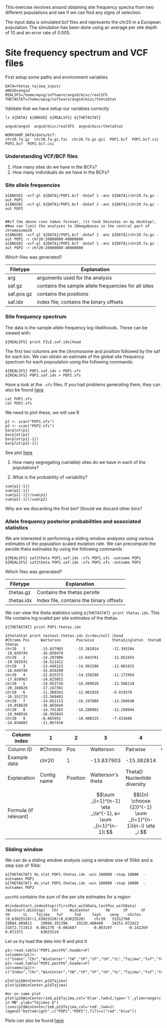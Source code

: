 This exercise revolves around obtaining site frequency spectra from two different populations and see if we can find any signs of selection.

The input data is simulated bcf files and represents the chr20 in a European population. The simulation has been done using an average per site depth of 10 and an error rate of 0.005.


# Site frequency spectrum and VCF files


First setup some paths and environment variables


```
DATA=thetas_tajima_input/
ANGSD=angsd
REALSFS=/home/wpsg/software/angsd/misc/realSFS
THETASTAT=/home/wpsg/software/angsd/misc/thetaStat
```

Validate that we have setup our variables correctly

```
ls ${DATA} ${ANGSD} ${REALSFS} ${THETASTAT}
```

```
angsd/angsd  angsd/misc/realSFS  angsd/misc/thetaStat

WORKSHOP_DATA/data/bcf:
chr20.fa.gz  chr20.fa.gz.fai  chr20.fa.gz.gzi  POP1.bcf  POP1.bcf.csi  POP2.bcf  POP2.bcf.csi
```

### Understanding VCF/BCF files

1. How many sites do we have in the BCFs?
2. How many individuals do we have in the BCFs?


### Site allele frequencies

```
${ANGSD} -vcf-gl ${DATA}/POP1.bcf -doSaf 1 -anc ${DATA}/chr20.fa.gz -out POP1
${ANGSD} -vcf-gl ${DATA}/POP2.bcf -doSaf 1 -anc ${DATA}/chr20.fa.gz -out POP2


##if the above runs takes forever, (it took 5minutes on my desktop),
##we can limit the analyses to 20megabases in the central part of chromosome20
${ANGSD} -vcf-gl ${DATA}/POP1.bcf -doSaf 1 -anc ${DATA}/chr20.fa.gz -out POP1 -r chr20:20000000-40000000
${ANGSD} -vcf-gl ${DATA}/POP2.bcf -doSaf 1 -anc ${DATA}/chr20.fa.gz -out POP2 -r chr20:20000000-40000000
```

Which files was generated?

|Filetype     | Explanation                                           |
| --- | ------------------------------------------ |
| arg | arguments used for the analysis   |
| saf.gz | contains the sample allele frequencies for all sites   |
| saf.pos.gz | contains the positions         |
| saf.idx | index file; contains the binary offsets |



### Site frequency spectrum

The data is the sample allele frequency log-likelihoods. These can be viewed with:

```
${REALSFS} print FILE.saf.idx|head
```

The first two columns are the chromosome and position followed by the saf for each bin. We can obtain an estimate of the global site frequency spectrum for each popoulation using the following commands:
 
```
${REALSFS} POP1.saf.idx > POP1.sfs
${REALSFS} POP2.saf.idx > POP2.sfs
```

Have a look at the `.sfs` files. If you had problems generating them, they can also be found [here](results/)

```
cat POP1.sfs
cat POP2.sfs
```

We need to plot these, we will use R

```
p1 <- scan("POP1.sfs")
p2 <- scan("POP2.sfs")
barplot(p1)
barplot(p2)
barplot(p1[-1])
barplot(p2[-1])
```
See plot [here](results/p1.p2.pdf)

1. How many segregating (variable) sites do we have in each of the populations?

2. What is the probability of variability?

```
sum(p1[-1])
sum(p2[-1])
sum(p1[-1])/sum(p1)
sum(p2[-1])/sum(p2)
```

Why are we discarding the first bin? Should we discard other bins?


### Allele frequency posterior probabilities and associated statistics

We are interested in performing a sliding window analyses using various estimates of the population scaled mutation rate. We can precompute the persite theta estimates by using the following commands

```
${REALSFS} saf2theta POP1.saf.idx -sfs POP1.sfs -outname POP1
${REALSFS} saf2theta POP2.saf.idx -sfs POP2.sfs -outname POP2
```

Which files was generated?

|Filetype     | Explanation                                           |
| --- | ------------------------------------------ |
| .thetas.gz | Contains the thetas persite   |
| .thetas.idx | Index file, contains the binary offsets |


We can view the theta statistics using `${THETASTAT} print thetas.idx`. This file contains log scaled per site estimates of the thetas.


```
${THETASTAT} print POP1.thetas.idx
```

```
$thetaStat print testout.thetas.idx 2>/dev/null |head                        
#Chromo Pos     Watterson       Pairwise        thetaSingleton  thetaH  thetaL                   
chr20   1       -13.837903      -15.382814      -12.393384      -19.039749      -16.050478
chr20   2       -14.297906      -15.843701      -12.852455      -19.502541      -16.511412
chr20   3       -13.446123      -14.991596      -12.001015      -18.649746      -15.659290
chr20   4       -12.615373      -14.158298      -11.172954      -17.810963      -14.825852
chr20   5       -14.952734      -16.499620      -13.506134      -20.160820      -17.167391
chr20   6       -11.360343      -12.901918      -9.919370       -16.551733      -13.569401
chr20   7       -14.651113      -16.197880      -13.204640      -19.858820      -16.865644
chr20   8       -14.741365      -16.288082      -13.294944      -19.948916      -16.955843
chr20   9       -8.865955       -10.400315      -7.432686       -14.034883      -11.067410
```


| Column index | 1           | 2        | 3                                                           | 4                                                           | 5              | 6                                                         | 7                                          |
|--------------|-------------|----------|-------------------------------------------------------------|-------------------------------------------------------------|----------------|-----------------------------------------------------------|--------------------------------------------|
| Column ID    | #Chromo     | Pos      | Watterson                                                   | Pairwise                                                    | thetaSingleton | thetaH                                                    | thetaL                                     |
| Example data | chr20       | 1        | -13.837903 | -15.382814 | -12.393384     | -19.039749 | -16.050478 |
| Explanation  | Contig name | Position | Watterson's theta                                           | ThetaD Nucleotide diversity                                 |                | FayH  | L |
| Formula (if relevant)             |             |          | $$\sum _{i=1}^{n-1} \eta _i/a^{-1}, a= \sum _{i=1}^{n-1}i $$ | $${{n} \choose {2}}^{-1} \sum _{i=1}^{n-1}i(n-i) \eta _i $$ | $$\eta _ 1$$ | $${{n} \choose {2}}^{-1} \sum _{i=1}^{n-1}i^ 2 \eta _i$$ | $${n-1}^{-1} \sum _{i=1}^{n-1}i \eta _i $$ |



### Sliding window

We can do a sliding window analysis using a window size of 50kb and a step size of 10kb:

```
${THETASTAT} do_stat POP1.thetas.idx -win 100000 -step 10000  -outnames POP1
${THETASTAT} do_stat POP2.thetas.idx -win 100000 -step 10000  -outnames POP2
```

`pestPG` contains the sum of the per site estimates for a region

```
#(indexStart,indexStop)(firstPos_withData,lastPos_withData)(WinStart,WinStop)   Chr     WinCenter       tW      tP      tF      tH      tL    Tajima   fuf     fud     fayh    zeng    nSites
(0,63025519)(1,63025520)(0,63025520)    chr20   31512760        29084.489811    29094.351398    29120.408460    34251.072423    31672.711913  0.001278 -0.001687       -0.003197       -0.142269       0.072371        63025519
```

Let us try load the data into R and plot it
```
p1<-read.table("POP1.pestPG",header=F)
colnames(p1)<-c("Index","Chr","WinCenter","tW","tP","tF","tH","tL","Tajima","fuf","fud","fayh","zeng","nSites")
p2<-read.table("POP2.pestPG",header=F)
colnames(p2)<-c("Index","Chr","WinCenter","tW","tP","tF","tH","tL","Tajima","fuf","fud","fayh","zeng","nSites")

plot(p1$WinCenter,p1$Tajima)
plot(p2$WinCenter,p2$Tajima)

#or on same plot
plot(p2$WinCenter/1e6,p2$Tajima,col='blue',lwd=2,type='l',ylim=range(c(p1$Tajima,p2$Tajima)),xlab="Position in MB",ylab="Tajimas D")
lines(p1$WinCenter/1e6,p1$Tajima,col='red',lwd=1)
legend("bottomright",c("POP1","POP2"),fill=c("red","blue"))
```

Plots can also be found [here](results/thetas.tajima.pdf)

